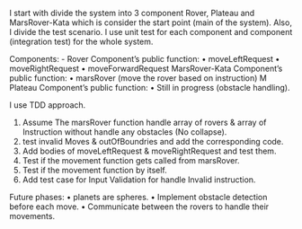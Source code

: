 I start with divide the system into 3 component Rover, Plateau and MarsRover-Kata which is consider the start point (main of the system). Also, I divide the test scenario. I use unit test for each component and component (integration test) for the whole system.

Components: -
Rover Component’s public function: 
•   moveLeftRequest
•   moveRightRequest
•   moveForwardRequest
MarsRover-Kata Component’s public function: 
•   marsRover (move the rover based on instruction)
M Plateau Component’s public function:
•   Still in progress (obstacle handling).

I use TDD approach. 
1.  Assume The marsRover function handle array of rovers & array of Instruction without handle any obstacles (No collapse). 
2.  test invalid Moves & outOfBoundries and add the corresponding code. 
3.  Add bodies of moveLeftRequest & moveRightRequest and test them.
4.  Test if the movement function gets called from marsRover.
5.  Test if the movement function by itself.
6.  Add test case for Input Validation for handle Invalid instruction.

Future phases:
•	planets are spheres.
•	Implement obstacle detection before each move.
•	Communicate between the rovers to handle their movements.
